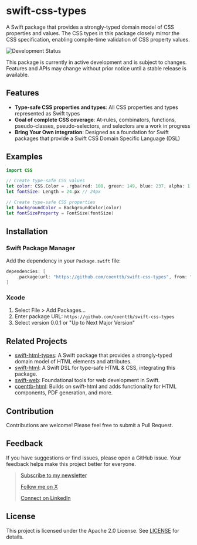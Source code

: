 # swift-css-types

A Swift package that provides a strongly-typed domain model of CSS properties and values. The CSS types in this package closely mirror the CSS specification, enabling compile-time validation of CSS property values.

![Development Status](https://img.shields.io/badge/status-active--development-blue.svg)

This package is currently in active development and is subject to changes. Features and APIs may change without prior notice until a stable release is available.

## Features

- **Type-safe CSS properties and types**: All CSS properties and types represented as Swift types
- **Goal of complete CSS coverage**: At-rules, combinators, functions, pseudo-classes, pseudo-selectors, and selectors are a work in progress
- **Bring Your Own integration**: Designed as a foundation for Swift packages that provide a Swift CSS Domain Specific Language (DSL)

## Examples

```swift
import CSS

// Create type-safe CSS values
let color: CSS.Color = .rgba(red: 100, green: 149, blue: 237, alpha: 1) // rgb(100, 149, 237)
let fontSize: Length = 24.px // 24px

// Create type-safe CSS properties
let backgroundColor = BackgroundColor(color)
let fontSizeProperty = FontSize(fontSize)
```

## Installation

### Swift Package Manager

Add the dependency in your `Package.swift` file:

```swift
dependencies: [
    .package(url: "https://github.com/coenttb/swift-css-types", from: "0.0.1")
]
```

### Xcode

1. Select File > Add Packages...
2. Enter package URL: `https://github.com/coenttb/swift-css-types`
3. Select version 0.0.1 or "Up to Next Major Version"

## Related Projects

* [swift-html-types](https://www.github.com/coenttb/swift-html-types): A Swift package that provides a strongly-typed domain model of HTML elements and attributes.
* [swift-html](https://www.github.com/coenttb/swift-html): A Swift DSL for type-safe HTML & CSS, integrating this package.
* [swift-web](https://www.github.com/coenttb/swift-web): Foundational tools for web development in Swift.
* [coenttb-html](https://www.github.com/coenttb/coenttb-html): Builds on swift-html and adds functionality for HTML components, PDF generation, and more.

## Contribution

Contributions are welcome! Please feel free to submit a Pull Request.

## Feedback

If you have suggestions or find issues, please open a GitHub issue. Your feedback helps make this project better for everyone.

> [Subscribe to my newsletter](http://coenttb.com/en/newsletter/subscribe)
>
> [Follow me on X](http://x.com/coenttb)
> 
> [Connect on LinkedIn](https://www.linkedin.com/in/tenthijeboonkkamp)

## License

This project is licensed under the Apache 2.0 License. See [LICENSE](LICENSE) for details.

